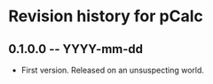 # Revision history for pCalc

## 0.1.0.0 -- YYYY-mm-dd

* First version. Released on an unsuspecting world.
